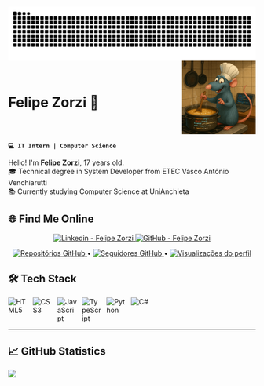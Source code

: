 #

<picture align="center">
  <source media="(prefers-color-scheme: dark)" srcset="https://raw.githubusercontent.com/arthsz-ti/arthsz-ti/output/github-contribution-grid-snake-dark.svg">
  <source media="(prefers-color-scheme: light)" srcset="https://raw.githubusercontent.com/arthsz-ti/arthsz-ti/output/github-contribution-grid-snake-dark.svg">
  <img align="center" alt="github contribution grid snake animation" src="https://raw.githubusercontent.com/arthsz-ti/arthsz-ti/output/github-contribution-grid-snake.svg">
</picture>

<div style="width: 100%;">
  <div style="display: flex; justify-content: space-between; align-items: center;">
    <h1>Felipe Zorzi 👾</h1>
    <!--<img src="https://media.giphy.com/media/aUovxH8Vf9qDu/giphy.gif" align="right" width="255"  height="150" />-->
    <img src="https://github.com/FelipeZorzi-git/FelipeZorzi-git/blob/main/ChatGPT%20Image%2014%20de%20mai.%20de%202025,%2011_35_27.png?raw=true" width="150" align="right"/>
    <!--<img src="https://github.com/arthsz-ti/arthsz-ti/assets/77739311/4e9f41af-6b57-49a7-b15a-74322e96b4d7" alt="GIF" width="255" align="right">-->
  </div>
  
  **`💻 IT Intern | Computer Science`**
  
  <p>Hello! I'm <strong>Felipe Zorzi</strong>, 17 years old.<br>
  🎓 Technical degree in System Developer from ETEC Vasco Antônio Venchiarutti<br>
  📚 Currently studying Computer Science at UniAnchieta</p>
</div>

## 🌐 Find Me Online

<p align="center">
  <a href="https://www.linkedin.com/in/arthur-saraiva-ti/">
    <img
        title="Linkedin - Felipe Zorzi"
        src="https://img.shields.io/badge/LinkedIn-0077B5?style=for-the-badge&logo=linkedin&logoColor=white"/>
  </a>
  <a href="https://github.com/FelipeZorzi-git">
    <img
        title="GitHub - Felipe Zorzi"
        src="https://img.shields.io/badge/GitHub-181717?style=for-the-badge&logo=github&logoColor=white"/>
  </a>
</p>

<p align="center">
  <a href="https://github.com/FelipeZorzi-git?tab=repositories">
    <img 
        title="Meus Repositórios"
        src="https://img.shields.io/badge/📂_Repositórios-181717?style=flat&logo=github" 
        alt="Repositórios GitHub"/>
  </a>
  •
  <a href="https://github.com/FelipeZorzi-git?tab=followers">
    <img 
        title="Seguidores"
        src="https://img.shields.io/badge/👥_%20Seguidores-181717?style=flat&logo=github" 
        alt="Seguidores GitHub"/>
  </a>
  •
  <a href="https://github.com/FelipeZorzi-git">
    <img 
        title ="Views"
        src="https://komarev.com/ghpvc/?username=FelipeZorzi-git&label=👀%20Visualizações&color=181717&style=flat" 
        alt="Visualizações do perfil"/>
  </a>
</p>

## 🛠️ Tech Stack

<div style="display: flex; flex-wrap: wrap; gap: 10px;">
  <img alt="HTML5" title="HTML5" width="40" src="https://cdn.jsdelivr.net/gh/devicons/devicon/icons/html5/html5-original.svg"/>
  <img alt="CSS3" title="CSS3" width="40" src="https://cdn.jsdelivr.net/gh/devicons/devicon/icons/css3/css3-original.svg"/>
  <img alt="JavaScript" title="JavaScript" width="40" src="https://cdn.jsdelivr.net/gh/devicons/devicon/icons/javascript/javascript-original.svg"/>
  <img alt="TypeScript" title="TypeScript" width="40" src="https://cdn.jsdelivr.net/gh/devicons/devicon/icons/typescript/typescript-original.svg"/>
  <img alt="Python" title="Python" width="40" src="https://cdn.jsdelivr.net/gh/devicons/devicon/icons/python/python-original.svg"/>
  <img alt="C#" title="C#" width="40" src="https://cdn.jsdelivr.net/gh/devicons/devicon/icons/csharp/csharp-original.svg"/>
</div>

---

## 📈 GitHub Statistics

<div align="center">
  <div style="display: flex; justify-content: space-between; gap: 20px; margin-bottom: 20px;">

  <img height="180em" src="https://github-readme-stats.vercel.app/api?username=FelipeZorzi-git&show_icons=true&theme=midnight-purple&include_all_commits=true&locale=pt-br&border_radius=10&border_color=30363D"/>
   <!-- <img height="180em" src="https://github-readme-stats.vercel.app/api/top-langs/?username=FelipeZorzi-git&theme=midnight-purple&layout=compact&custom_title=Most%20Used%20Technologies&langs_count=6&hide=php,jupyter%20notebook&locale=en&border_radius=10&border_color=30363D"/> -->
  </div>
  



